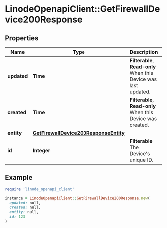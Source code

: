 # LinodeOpenapiClient::GetFirewallDevice200Response

## Properties

| Name | Type | Description | Notes |
| ---- | ---- | ----------- | ----- |
| **updated** | **Time** | __Filterable__, __Read-only__ When this Device was last updated. | [optional][readonly] |
| **created** | **Time** | __Filterable__, __Read-only__ When this Device was created. | [optional][readonly] |
| **entity** | [**GetFirewallDevice200ResponseEntity**](GetFirewallDevice200ResponseEntity.md) |  | [optional] |
| **id** | **Integer** | __Filterable__ The Device&#39;s unique ID. | [optional] |

## Example

```ruby
require 'linode_openapi_client'

instance = LinodeOpenapiClient::GetFirewallDevice200Response.new(
  updated: null,
  created: null,
  entity: null,
  id: 123
)
```

